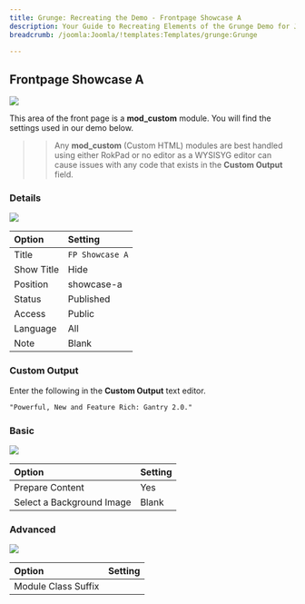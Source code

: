 ```yaml
---
title: Grunge: Recreating the Demo - Frontpage Showcase A
description: Your Guide to Recreating Elements of the Grunge Demo for Joomla
breadcrumb: /joomla:Joomla/!templates:Templates/grunge:Grunge

---
```


Frontpage Showcase A
-----

![][demo]

This area of the front page is a **mod_custom** module. You will find the settings used in our demo below.

>> Any **mod_custom** (Custom HTML) modules are best handled using either RokPad or no editor as a WYSISYG editor can cause issues with any code that exists in the **Custom Output** field.

### Details

![][demo2]

| Option     | Setting              |  
| :--------- | :------------------- |  
| Title      | `FP Showcase A`      |  
| Show Title | Hide                 |  
| Position   | showcase-a           |  
| Status     | Published            |  
| Access     | Public               |  
| Language   | All                  |  
| Note       | Blank                |  

### Custom Output

Enter the following in the **Custom Output** text editor.

~~~ .html
"Powerful, New and Feature Rich: Gantry 2.0."
~~~

### Basic

![][demo3]

| Option                    | Setting |  
| :------------------------ | :------ |  
| Prepare Content           | Yes     |  
| Select a Background Image | Blank   |

### Advanced

![][demo4]

| Option              | Setting |  
| :------------------ | :------ |  
| Module Class Suffix |         |  

[demo]: assets/demo_1.jpeg
[demo2]: assets/showcase_1.jpeg
[demo3]: assets/showcase_2.jpeg
[demo4]: assets/showcase_3.jpeg